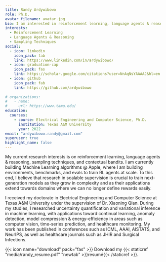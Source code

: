 ```yaml
---
title: Randy Ardywibowo
role: Ph.D.
avatar_filename: avatar.jpg
bio: I am interested in reinforcement learning, language agents & reasoning, sampling techniques, and contextual bandits.
interests:
  - Reinforcement Learning
  - Language Agents & Reasoning
  - Sampling Techniques
social:
  - icon: linkedin
    icon_pack: fab
    link: https://www.linkedin.com/in/ardywibowo/
  - icon: graduation-cap
    icon_pack: fas
    link: https://scholar.google.com/citations?user=NnAqNsYAAAAJ&hl=en
  - icon: github
    icon_pack: fab
    link: https://github.com/ardywibowo
  
# organizations:
#   - name: 
#     url: https://www.tamu.edu/
education:
  courses:
    - course: Electrical Engineering and Computer Science, Ph.D.
      institution: Texas A&M University
      year: 2022
email: "ardywibowo.randy@gmail.com"
superuser: true
highlight_name: false
---
```

My current research interests is on reinforcement learning, language agents & reasoning, sampling techniques, and contextual bandits. I am currently building Machine Learning algorithms @ Apple, where I am building environments, benchmarks, and evals to train RL agents at scale. To this end, I believe that research in scalable supervision is crucial to train next-generation models as they grow in complexity and as their applications extend towards domains where we can no longer define rewards easily.

I received my doctorate in Electrical Engineering and Computer Science at Texas A&M University under the supervision of Dr. Xiaoning Qian. During my studies, I researched uncertainty quantification and variational inference in machine learning, with applications toward continual learning, anomaly detection, model compression & energy-efficiency in areas such as computer vision, time-series prediction, and healthcare monitoring. My work has been published in conferences such as ICML, AAAI, AISTATS, and NeurIPS, as well as healthcare journals such as JHIR and Surgical Infections.

{{< icon name="download" pack="fas" >}} Download my {{< staticref "media/randy_resume.pdf" "newtab" >}}resumé{{< /staticref >}}.
